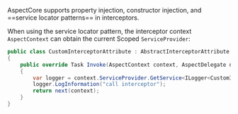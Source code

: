 AspectCore supports property injection, constructor injection, and ==service locator patterns== in interceptors.

When using the service locator pattern, the interceptor context `AspectContext` can obtain the current Scoped `ServiceProvider`:

```csharp
public class CustomInterceptorAttribute : AbstractInterceptorAttribute 
{
    public override Task Invoke(AspectContext context, AspectDelegate next)
    {
        var logger = context.ServiceProvider.GetService<ILogger<CustomInterceptorAttribute>>();
        logger.LogInformation("call interceptor");
        return next(context);
    }
}
```

